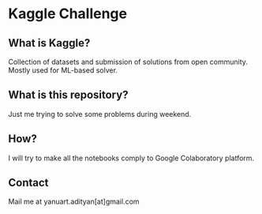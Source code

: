 # Kaggle Challenge

## What is Kaggle?

Collection of datasets and submission of solutions from open community. Mostly used for ML-based solver.

## What is this repository?

Just me trying to solve some problems during weekend.

## How?

I will try to make all the notebooks comply to Google Colaboratory platform.

## Contact

Mail me at yanuart.adityan[at]gmail.com
